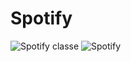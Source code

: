 # Spotify
![Spotify classe](https://user-images.githubusercontent.com/72355110/187687203-2b56739b-99a5-46a0-b10b-ddb785d1af30.png)
![Spotify](https://user-images.githubusercontent.com/72355110/187687208-eaa61086-33a9-4e65-bd0e-6beaf6d989aa.png)
